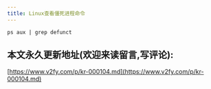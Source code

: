 ```yaml
---
title: Linux查看僵死进程命令
---
```




```
ps aux | grep defunct
```


## 本文永久更新地址(欢迎来读留言,写评论):

[https://www.v2fy.com/p/kr-000104.md](https://www.v2fy.com/p/kr-000104.md)
